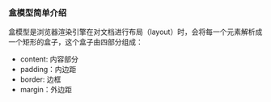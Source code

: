 ### 盒模型简单介绍
盒模型是浏览器渲染引擎在对文档进行布局（layout）时，会将每一个元素解析成一个矩形的盒子，这个盒子由四部分组成：
 
 - content: 内容部分
 - padding：内边距
 - border: 边框
 - margin：外边距
 
 
 
 
